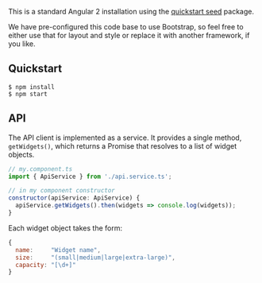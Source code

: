 This is a standard Angular 2 installation using the [quickstart seed](https://github.com/angular/quickstart)
package.

We have pre-configured this code base to use Bootstrap, so feel free to either
use that for layout and style or replace it with another framework, if you like.

## Quickstart

```
$ npm install
$ npm start
```

## API

The API client is implemented as a service.  It provides a single method,
`getWidgets()`, which returns a Promise that resolves to a list of widget objects.

```javascript
// my.component.ts
import { ApiService } from './api.service.ts';

// in my component constructor
constructor(apiService: ApiService) {
  apiService.getWidgets().then(widgets => console.log(widgets));
}
```

Each widget object takes the form:
```javascript
{
  name:     "Widget name",
  size:     "(small|medium|large|extra-large)",
  capacity: "[\d+]"
}
```

